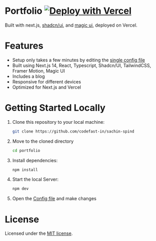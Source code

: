 <!-- <div align="center">
<img alt="Portfolio" src="https://github.com/dillionverma/portfolio/assets/16860528/57ffca81-3f0a-4425-b31d-094f61725455" width="90%">
</div> -->

# Portfolio [![Deploy with Vercel](https://vercel.com/button)](https://sachin-spind.vercel.app/)

Built with next.js, [shadcn/ui](https://ui.shadcn.com/), and [magic ui](https://magicui.design/), deployed on Vercel.

# Features

- Setup only takes a few minutes by editing the [single config file](./src/data/resume.tsx)
- Built using Next.js 14, React, Typescript, Shadcn/UI, TailwindCSS, Framer Motion, Magic UI
- Includes a blog
- Responsive for different devices
- Optimized for Next.js and Vercel

# Getting Started Locally

1. Clone this repository to your local machine:

   ```bash
   git clone https://github.com/codefast-in/sachin-spind
   ```

2. Move to the cloned directory

   ```bash
   cd portfolio
   ```

3. Install dependencies:

   ```bash
   npm install
   ```

4. Start the local Server:

   ```bash
   npm dev
   ```

5. Open the [Config file](./src/data/resume.tsx) and make changes

# License

Licensed under the [MIT license](https://github.com/codefast-in/sachin-spind/blob/8dd2b0e87021283b0439ce4699b49388c9ede4f8/LICENSE).
